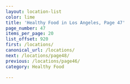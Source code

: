 ```yaml
---
layout: location-list
color: lime
title: 'Healthy Food in Los Angeles, Page 47'
page_number: 47
items_per_page: 20
list_offset: 920
first: /locations/
canonical_url: /locations/
next: /locations/page48/
previous: /locations/page46/
category: Healthy Food

---
```

